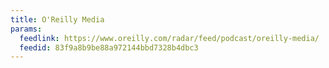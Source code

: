 ```yaml
---
title: O'Reilly Media
params:
  feedlink: https://www.oreilly.com/radar/feed/podcast/oreilly-media/
  feedid: 83f9a8b9be88a972144bbd7328b4dbc3
---
```

